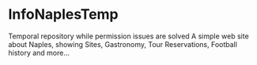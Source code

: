 # InfoNaplesTemp
Temporal repository while permission issues are solved
A simple web site about Naples, showing Sites, Gastronomy, Tour Reservations, Football history and more... 
